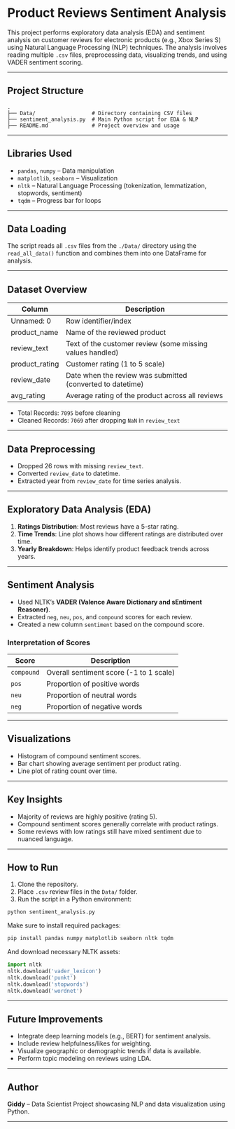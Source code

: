 # Product Reviews Sentiment Analysis

This project performs exploratory data analysis (EDA) and sentiment analysis on customer reviews for electronic products (e.g., Xbox Series S) using Natural Language Processing (NLP) techniques. The analysis involves reading multiple `.csv` files, preprocessing data, visualizing trends, and using VADER sentiment scoring.

---

## Project Structure

```
.
├── Data/                  # Directory containing CSV files
├── sentiment_analysis.py  # Main Python script for EDA & NLP
├── README.md              # Project overview and usage
```

---

## Libraries Used

* `pandas`, `numpy` – Data manipulation
* `matplotlib`, `seaborn` – Visualization
* `nltk` – Natural Language Processing (tokenization, lemmatization, stopwords, sentiment)
* `tqdm` – Progress bar for loops

---

## Data Loading

The script reads all `.csv` files from the `./Data/` directory using the `read_all_data()` function and combines them into one DataFrame for analysis.

---

## Dataset Overview

| Column          | Description                                                |
| --------------- | ---------------------------------------------------------- |
| Unnamed: 0      | Row identifier/index                                       |
| product\_name   | Name of the reviewed product                               |
| review\_text    | Text of the customer review (some missing values handled)  |
| product\_rating | Customer rating (1 to 5 scale)                             |
| review\_date    | Date when the review was submitted (converted to datetime) |
| avg\_rating     | Average rating of the product across all reviews           |

* Total Records: `7095` before cleaning
* Cleaned Records: `7069` after dropping `NaN` in `review_text`

---

## Data Preprocessing

* Dropped 26 rows with missing `review_text`.
* Converted `review_date` to datetime.
* Extracted year from `review_date` for time series analysis.

---

## Exploratory Data Analysis (EDA)

1. **Ratings Distribution**: Most reviews have a 5-star rating.
2. **Time Trends**: Line plot shows how different ratings are distributed over time.
3. **Yearly Breakdown**: Helps identify product feedback trends across years.

---

## Sentiment Analysis

* Used NLTK’s **VADER (Valence Aware Dictionary and sEntiment Reasoner)**.
* Extracted `neg`, `neu`, `pos`, and `compound` scores for each review.
* Created a new column `sentiment` based on the compound score.

### Interpretation of Scores

| Score      | Description                             |
| ---------- | --------------------------------------- |
| `compound` | Overall sentiment score (-1 to 1 scale) |
| `pos`      | Proportion of positive words            |
| `neu`      | Proportion of neutral words             |
| `neg`      | Proportion of negative words            |

---

## Visualizations

* Histogram of compound sentiment scores.
* Bar chart showing average sentiment per product rating.
* Line plot of rating count over time.

---

## Key Insights

* Majority of reviews are highly positive (rating 5).
* Compound sentiment scores generally correlate with product ratings.
* Some reviews with low ratings still have mixed sentiment due to nuanced language.

---

## How to Run

1. Clone the repository.
2. Place `.csv` review files in the `Data/` folder.
3. Run the script in a Python environment:

```bash
python sentiment_analysis.py
```

Make sure to install required packages:

```bash
pip install pandas numpy matplotlib seaborn nltk tqdm
```

And download necessary NLTK assets:

```python
import nltk
nltk.download('vader_lexicon')
nltk.download('punkt')
nltk.download('stopwords')
nltk.download('wordnet')
```

---

## Future Improvements

* Integrate deep learning models (e.g., BERT) for sentiment analysis.
* Include review helpfulness/likes for weighting.
* Visualize geographic or demographic trends if data is available.
* Perform topic modeling on reviews using LDA.

---

## Author

**Giddy** – Data Scientist
Project showcasing NLP and data visualization using Python.

---

